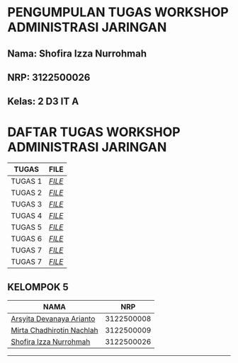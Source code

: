 # PENGUMPULAN TUGAS WORKSHOP ADMINISTRASI JARINGAN

<h2>Nama: Shofira Izza Nurrohmah</h2>

<h2>NRP: 3122500026</h2>

<h2>Kelas: 2 D3 IT A</h2>

# DAFTAR TUGAS WORKSHOP ADMINISTRASI JARINGAN
| TUGAS | FILE |
| ------| -----|
| TUGAS 1 | _[FILE](https://github.com/shofiraya/Administrasi_Jaringan_kel_5/tree/main/Tugas_1)_ |
| TUGAS 2 | _[FILE](https://github.com/shofiraya/Administrasi_Jaringan_kel_5/tree/main/Tugas_2)_ |
| TUGAS 3 | _[FILE](https://github.com/shofiraya/Administrasi_Jaringan_kel_5/tree/main/Tugas_3)_ |
| TUGAS 4 | _[FILE](https://github.com/shofiraya/Administrasi_Jaringan_kel_5/tree/main/Tugas_4)_ |
| TUGAS 5 | _[FILE](https://github.com/shofiraya/Administrasi_Jaringan_kel_5/blob/main/Tugas_5/Readme.md)_ |
| TUGAS 6 | _[FILE](https://github.com/shofiraya/Administrasi_Jaringan_kel_5/blob/main/Tugas_6/Readme.md)_ |
| TUGAS 7 | _[FILE](https://github.com/shofiraya/Administrasi_Jaringan_kel_5/blob/main/Tugas_7/Readme.md)_ |
| TUGAS 7 | _[FILE](https://github.com/shofiraya/Administrasi_Jaringan_kel_5/blob/main/Project-Charter-Kelompok/readme.md)_ |

## KELOMPOK 5
| NAMA | NRP |
| ---- | --- |
| [Arsyita Devanaya Arianto](https://github.com/Arsyitadevanaya)| 3122500008 |
| [Mirta Chadhirotin Nachlah](https://github.com/mirtacn)| 3122500009 |
| [Shofira Izza Nurrohmah](github.com/shofiraya)| 3122500026 |

-------
